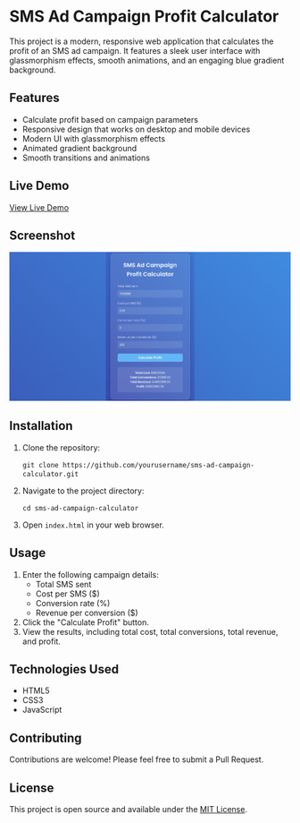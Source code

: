 # SMS Ad Campaign Profit Calculator

This project is a modern, responsive web application that calculates the profit of an SMS ad campaign. It features a sleek user interface with glassmorphism effects, smooth animations, and an engaging blue gradient background.

## Features

- Calculate profit based on campaign parameters
- Responsive design that works on desktop and mobile devices
- Modern UI with glassmorphism effects
- Animated gradient background
- Smooth transitions and animations

## Live Demo

[View Live Demo](https://sms-campaign-calculator.vercel.app/) <!-- Replace with your actual GitHub Pages URL -->

## Screenshot

![SMS Ad Campaign Profit Calculator Screenshot](screenshot.png) <!-- Add a screenshot of your application here -->

## Installation

1. Clone the repository:
   ```
   git clone https://github.com/yourusername/sms-ad-campaign-calculator.git
   ```
2. Navigate to the project directory:
   ```
   cd sms-ad-campaign-calculator
   ```
3. Open `index.html` in your web browser.

## Usage

1. Enter the following campaign details:
   - Total SMS sent
   - Cost per SMS ($)
   - Conversion rate (%)
   - Revenue per conversion ($)
2. Click the "Calculate Profit" button.
3. View the results, including total cost, total conversions, total revenue, and profit.

## Technologies Used

- HTML5
- CSS3
- JavaScript

## Contributing

Contributions are welcome! Please feel free to submit a Pull Request.

## License

This project is open source and available under the [MIT License](LICENSE).

